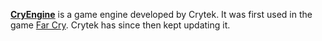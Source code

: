 [**CryEngine**](https://www.cryengine.com/) is a game engine developed by Crytek. It was first used in the game [Far Cry](https://steamdb.info/app/13520/). Crytek has since then kept updating it.